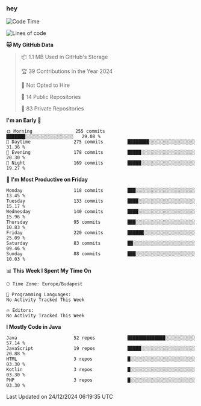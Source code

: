 ### hey

<!--START_SECTION:waka-->
![Code Time](http://img.shields.io/badge/Code%20Time-1%2C037%20hrs%202%20mins-blue)

![Lines of code](https://img.shields.io/badge/From%20Hello%20World%20I%27ve%20Written-1.1%20million%20lines%20of%20code-blue)

**🐱 My GitHub Data** 

> 📦 1.1 MB Used in GitHub's Storage 
 > 
> 🏆 39 Contributions in the Year 2024
 > 
> 🚫 Not Opted to Hire
 > 
> 📜 14 Public Repositories 
 > 
> 🔑 83 Private Repositories 
 > 
**I'm an Early 🐤** 

```text
🌞 Morning                255 commits         ███████░░░░░░░░░░░░░░░░░░   29.08 % 
🌆 Daytime                275 commits         ████████░░░░░░░░░░░░░░░░░   31.36 % 
🌃 Evening                178 commits         █████░░░░░░░░░░░░░░░░░░░░   20.30 % 
🌙 Night                  169 commits         █████░░░░░░░░░░░░░░░░░░░░   19.27 % 
```
📅 **I'm Most Productive on Friday** 

```text
Monday                   118 commits         ███░░░░░░░░░░░░░░░░░░░░░░   13.45 % 
Tuesday                  133 commits         ████░░░░░░░░░░░░░░░░░░░░░   15.17 % 
Wednesday                140 commits         ████░░░░░░░░░░░░░░░░░░░░░   15.96 % 
Thursday                 95 commits          ███░░░░░░░░░░░░░░░░░░░░░░   10.83 % 
Friday                   220 commits         ██████░░░░░░░░░░░░░░░░░░░   25.09 % 
Saturday                 83 commits          ██░░░░░░░░░░░░░░░░░░░░░░░   09.46 % 
Sunday                   88 commits          ███░░░░░░░░░░░░░░░░░░░░░░   10.03 % 
```


📊 **This Week I Spent My Time On** 

```text
🕑︎ Time Zone: Europe/Budapest

💬 Programming Languages: 
No Activity Tracked This Week

🔥 Editors: 
No Activity Tracked This Week
```

**I Mostly Code in Java** 

```text
Java                     52 repos            ██████████████░░░░░░░░░░░   57.14 % 
JavaScript               19 repos            █████░░░░░░░░░░░░░░░░░░░░   20.88 % 
HTML                     3 repos             █░░░░░░░░░░░░░░░░░░░░░░░░   03.30 % 
Kotlin                   3 repos             █░░░░░░░░░░░░░░░░░░░░░░░░   03.30 % 
PHP                      3 repos             █░░░░░░░░░░░░░░░░░░░░░░░░   03.30 % 
```




 Last Updated on 24/12/2024 06:19:35 UTC
<!--END_SECTION:waka-->
